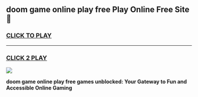 
## doom game online play free Play Online Free Site 👋
<h3>
<a href="https://download.freeplayer.one?title=doom_game_online_play_free&ref=21F">CLICK TO PLAY</a></h3>
<hr>

<h3>
<a href="https://download.freeplayer.one?title=doom_game_online_play_free&ref=21F">CLICK 2 PLAY</a>
  
</h3>

<a href="https://download.freeplayer.one?title=doom_game_online_play_free&ref=21F"><img src="https://cdnb.artstation.com/p/assets/images/images/032/539/853/original/anto-thomas-button-gif.gif"></a>


**doom game online play free games unblocked: Your Gateway to Fun and Accessible Online Gaming**
